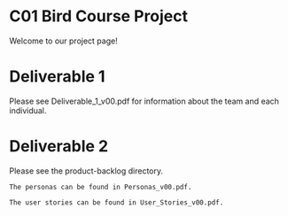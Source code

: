 # C01 Bird Course Project

Welcome to our project page! 

# Deliverable 1
Please see Deliverable_1_v00.pdf for information about the team and each individual.

# Deliverable 2
Please see the product-backlog directory.

	The personas can be found in Personas_v00.pdf.

	The user stories can be found in User_Stories_v00.pdf.

